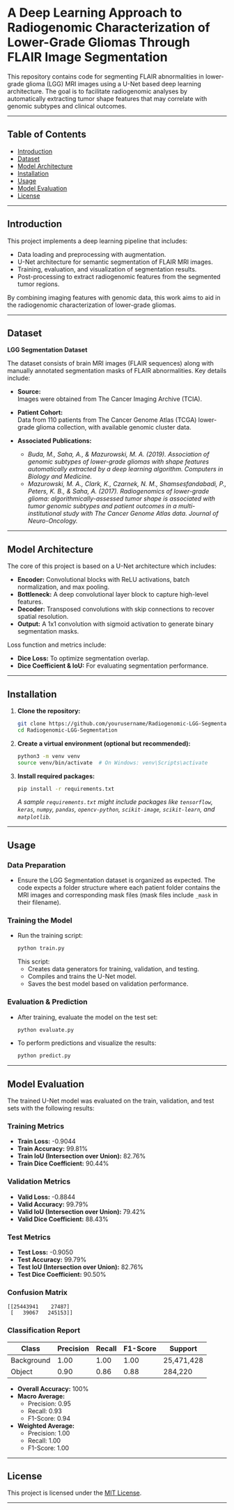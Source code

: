 # A Deep Learning Approach to Radiogenomic Characterization of Lower-Grade Gliomas Through FLAIR Image Segmentation

This repository contains code for segmenting FLAIR abnormalities in lower-grade glioma (LGG) MRI images using a U-Net based deep learning architecture. The goal is to facilitate radiogenomic analyses by automatically extracting tumor shape features that may correlate with genomic subtypes and clinical outcomes.

---

## Table of Contents

- [Introduction](#introduction)
- [Dataset](#dataset)
- [Model Architecture](#model-architecture)
- [Installation](#installation)
- [Usage](#usage)
- [Model Evaluation](#model-evaluation)
- [License](#license)

---

## Introduction

This project implements a deep learning pipeline that includes:

- Data loading and preprocessing with augmentation.
- U-Net architecture for semantic segmentation of FLAIR MRI images.
- Training, evaluation, and visualization of segmentation results.
- Post-processing to extract radiogenomic features from the segmented tumor regions.

By combining imaging features with genomic data, this work aims to aid in the radiogenomic characterization of lower-grade gliomas.

---

## Dataset

**LGG Segmentation Dataset**

The dataset consists of brain MRI images (FLAIR sequences) along with manually annotated segmentation masks of FLAIR abnormalities. Key details include:

- **Source:**  
  Images were obtained from The Cancer Imaging Archive (TCIA).

- **Patient Cohort:**  
  Data from 110 patients from The Cancer Genome Atlas (TCGA) lower-grade glioma collection, with available genomic cluster data.

- **Associated Publications:**
  - _Buda, M., Saha, A., & Mazurowski, M. A. (2019). Association of genomic subtypes of lower-grade gliomas with shape features automatically extracted by a deep learning algorithm. Computers in Biology and Medicine._
  - _Mazurowski, M. A., Clark, K., Czarnek, N. M., Shamsesfandabadi, P., Peters, K. B., & Saha, A. (2017). Radiogenomics of lower-grade glioma: algorithmically-assessed tumor shape is associated with tumor genomic subtypes and patient outcomes in a multi-institutional study with The Cancer Genome Atlas data. Journal of Neuro-Oncology._

---

## Model Architecture

The core of this project is based on a U-Net architecture which includes:

- **Encoder:** Convolutional blocks with ReLU activations, batch normalization, and max pooling.
- **Bottleneck:** A deep convolutional layer block to capture high-level features.
- **Decoder:** Transposed convolutions with skip connections to recover spatial resolution.
- **Output:** A 1x1 convolution with sigmoid activation to generate binary segmentation masks.

Loss function and metrics include:

- **Dice Loss:** To optimize segmentation overlap.
- **Dice Coefficient & IoU:** For evaluating segmentation performance.

---

## Installation

1. **Clone the repository:**

   ```bash
   git clone https://github.com/yourusername/Radiogenomic-LGG-Segmentation.git
   cd Radiogenomic-LGG-Segmentation
   ```

2. **Create a virtual environment (optional but recommended):**

   ```bash
   python3 -m venv venv
   source venv/bin/activate  # On Windows: venv\Scripts\activate
   ```

3. **Install required packages:**
   ```bash
   pip install -r requirements.txt
   ```
   _A sample `requirements.txt` might include packages like `tensorflow`, `keras`, `numpy`, `pandas`, `opencv-python`, `scikit-image`, `scikit-learn`, and `matplotlib`._

---

## Usage

### **Data Preparation**

- Ensure the LGG Segmentation dataset is organized as expected. The code expects a folder structure where each patient folder contains the MRI images and corresponding mask files (mask files include `_mask` in their filename).

### **Training the Model**

- Run the training script:
  ```bash
  python train.py
  ```
  This script:
  - Creates data generators for training, validation, and testing.
  - Compiles and trains the U-Net model.
  - Saves the best model based on validation performance.

### **Evaluation & Prediction**

- After training, evaluate the model on the test set:
  ```bash
  python evaluate.py
  ```
- To perform predictions and visualize the results:
  ```bash
  python predict.py
  ```

---

## **Model Evaluation**

The trained U-Net model was evaluated on the train, validation, and test sets with the following results:

### **Training Metrics**

- **Train Loss:** -0.9044
- **Train Accuracy:** 99.81%
- **Train IoU (Intersection over Union):** 82.76%
- **Train Dice Coefficient:** 90.44%

### **Validation Metrics**

- **Valid Loss:** -0.8844
- **Valid Accuracy:** 99.79%
- **Valid IoU (Intersection over Union):** 79.42%
- **Valid Dice Coefficient:** 88.43%

### **Test Metrics**

- **Test Loss:** -0.9050
- **Test Accuracy:** 99.79%
- **Test IoU (Intersection over Union):** 82.76%
- **Test Dice Coefficient:** 90.50%

### **Confusion Matrix**

```plaintext
[[25443941    27487]
 [   39067   245153]]
```

### **Classification Report**

| Class      | Precision | Recall | F1-Score | Support    |
| ---------- | --------- | ------ | -------- | ---------- |
| Background | 1.00      | 1.00   | 1.00     | 25,471,428 |
| Object     | 0.90      | 0.86   | 0.88     | 284,220    |

- **Overall Accuracy:** 100%
- **Macro Average:**
  - Precision: 0.95
  - Recall: 0.93
  - F1-Score: 0.94
- **Weighted Average:**
  - Precision: 1.00
  - Recall: 1.00
  - F1-Score: 1.00

---

## License

This project is licensed under the [MIT License](LICENSE).

---

